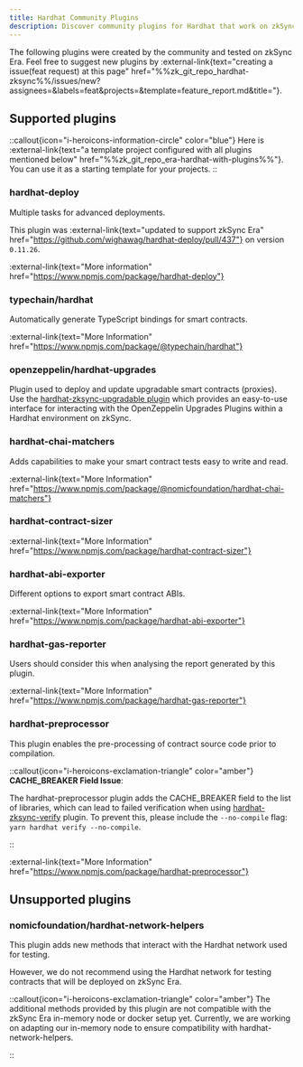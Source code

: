 ```yaml
---
title: Hardhat Community Plugins
description: Discover community plugins for Hardhat that work on zkSync Era.
---
```


The following plugins were created by the community and tested on zkSync Era.
Feel free to suggest new plugins by :external-link{text="creating a issue(feat request) at this page" href="%%zk_git_repo_hardhat-zksync%%/issues/new?assignees=&labels=feat&projects=&template=feature_report.md&title="}.

## Supported plugins

::callout{icon="i-heroicons-information-circle" color="blue"}
Here is :external-link{text="a template project configured with all plugins mentioned below" href="%%zk_git_repo_era-hardhat-with-plugins%%"}.
You can use it as a starting template for your projects.
::

### hardhat-deploy

Multiple tasks for advanced deployments.

This plugin was :external-link{text="updated to support zkSync Era" href="https://github.com/wighawag/hardhat-deploy/pull/437"} on version `0.11.26`.

:external-link{text="More information" href="https://www.npmjs.com/package/hardhat-deploy"}

### typechain/hardhat

Automatically generate TypeScript bindings for smart contracts.

:external-link{text="More Information" href="https://www.npmjs.com/package/@typechain/hardhat"}

### openzeppelin/hardhat-upgrades

Plugin used to deploy and update upgradable smart contracts (proxies).
Use the [hardhat-zksync-upgradable plugin](./hardhat-zksync-upgradable) which provides an easy-to-use interface
for interacting with the OpenZeppelin Upgrades Plugins within a Hardhat environment on zkSync.

### hardhat-chai-matchers

Adds capabilities to make your smart contract tests easy to write and read.

:external-link{text="More Information" href="https://www.npmjs.com/package/@nomicfoundation/hardhat-chai-matchers"}

### hardhat-contract-sizer

:external-link{text="More Information" href="https://www.npmjs.com/package/hardhat-contract-sizer"}

### hardhat-abi-exporter

Different options to export smart contract ABIs.

:external-link{text="More Information" href="https://www.npmjs.com/package/hardhat-abi-exporter"}

### hardhat-gas-reporter

<!-- TODO: update link -->
<!-- Although this plugin works out of the box, zkSync Era has a [different fee model](../../developer-reference/fee-model.md) than Ethereum.  -->
Users should consider this when analysing the report generated by this plugin.

<!-- TODO: update link -->
<!-- In addition, make sure to read about [local testing](../../test-and-debug/getting-started.md). -->

:external-link{text="More Information" href="https://www.npmjs.com/package/hardhat-gas-reporter"}

### hardhat-preprocessor

This plugin enables the pre-processing of contract source code prior to compilation.

::callout{icon="i-heroicons-exclamation-triangle" color="amber"}
**CACHE_BREAKER Field Issue**:

The hardhat-preprocessor plugin adds the CACHE_BREAKER field to the list of libraries,
which can lead to failed verification when using [hardhat-zksync-verify](./hardhat-zksync-verify) plugin.
To prevent this, please include the `--no-compile` flag: `yarn hardhat verify --no-compile`.

::

:external-link{text="More Information" href="https://www.npmjs.com/package/hardhat-preprocessor"}

## Unsupported plugins

### nomicfoundation/hardhat-network-helpers

This plugin adds new methods that interact with the Hardhat network used for testing.

However, we do not recommend using the Hardhat network for testing contracts that will be deployed on zkSync Era.
<!-- TODO: update links -->
<!-- We recommend instead using the [in-memory node](../../test-and-debug/era-test-node.md)
or the [docker setup to test your contracts](../../test-and-debug/dockerized-l1-l2-nodes.md)
as they will give you the same results as our testnet/mainnet. -->

::callout{icon="i-heroicons-exclamation-triangle" color="amber"}
The additional methods provided by this plugin are not compatible with the zkSync Era in-memory node or docker setup yet.
Currently, we are working on adapting our in-memory node to ensure compatibility with hardhat-network-helpers.

::
